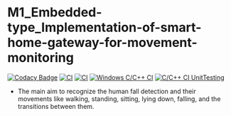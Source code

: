 # M1_Embedded-type_Implementation-of-smart-home-gateway-for-movement-monitoring

[![Codacy Badge](https://api.codacy.com/project/badge/Grade/11e687e3e9b945f099bf452817afb0e0)](https://app.codacy.com/gh/shaiksajid8008/M1_Embedded-type_Implementation-of-smart-home-gateway-for-movement-monitoring?utm_source=github.com&utm_medium=referral&utm_content=shaiksajid8008/M1_Embedded-type_Implementation-of-smart-home-gateway-for-movement-monitoring&utm_campaign=Badge_Grade_Settings)
[![CI](https://github.com/shaiksajid8008/M1_Embedded-type_Implementation-of-smart-home-gateway-for-movement-monitoring/actions/workflows/blank.yml/badge.svg)](https://github.com/shaiksajid8008/M1_Embedded-type_Implementation-of-smart-home-gateway-for-movement-monitoring/actions/workflows/blank.yml)
[![CI](https://github.com/shaiksajid8008/M1_Embedded-type_Implementation-of-smart-home-gateway-for-movement-monitoring/actions/workflows/main.yml/badge.svg)](https://github.com/shaiksajid8008/M1_Embedded-type_Implementation-of-smart-home-gateway-for-movement-monitoring/actions/workflows/main.yml)
[![Windows C/C++ CI](https://github.com/shaiksajid8008/M1_Embedded-type_Implementation-of-smart-home-gateway-for-movement-monitoring/actions/workflows/windows_c-ccp.yml/badge.svg)](https://github.com/shaiksajid8008/M1_Embedded-type_Implementation-of-smart-home-gateway-for-movement-monitoring/actions/workflows/windows_c-ccp.yml)
[![C/C++ CI UnitTesting](https://github.com/sharmavel/M1_Application_Customer-Billing-system/actions/workflows/unit_testing.yml/badge.svg)](https://github.com/sharmavel/M1_Application_Customer-Billing-system/actions/workflows/unit_testing.yml)

* The main aim to recognize the human fall detection and their movements
like walking, standing, sitting, lying down, falling, and the transitions
between them.
